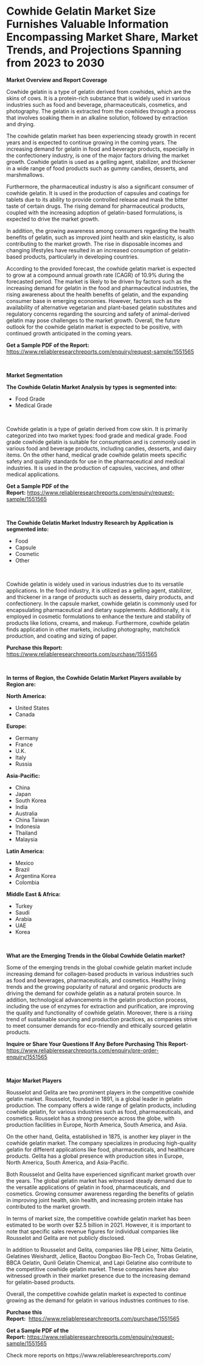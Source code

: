 <p><h1>Cowhide Gelatin Market Size Furnishes Valuable Information Encompassing Market Share, Market Trends, and Projections Spanning from 2023 to 2030</h1></p><p><strong>Market Overview and Report Coverage</strong></p>
<p><p>Cowhide gelatin is a type of gelatin derived from cowhides, which are the skins of cows. It is a protein-rich substance that is widely used in various industries such as food and beverage, pharmaceuticals, cosmetics, and photography. The gelatin is extracted from the cowhides through a process that involves soaking them in an alkaline solution, followed by extraction and drying.</p><p>The cowhide gelatin market has been experiencing steady growth in recent years and is expected to continue growing in the coming years. The increasing demand for gelatin in food and beverage products, especially in the confectionery industry, is one of the major factors driving the market growth. Cowhide gelatin is used as a gelling agent, stabilizer, and thickener in a wide range of food products such as gummy candies, desserts, and marshmallows.</p><p>Furthermore, the pharmaceutical industry is also a significant consumer of cowhide gelatin. It is used in the production of capsules and coatings for tablets due to its ability to provide controlled release and mask the bitter taste of certain drugs. The rising demand for pharmaceutical products, coupled with the increasing adoption of gelatin-based formulations, is expected to drive the market growth.</p><p>In addition, the growing awareness among consumers regarding the health benefits of gelatin, such as improved joint health and skin elasticity, is also contributing to the market growth. The rise in disposable incomes and changing lifestyles have resulted in an increased consumption of gelatin-based products, particularly in developing countries.</p><p>According to the provided forecast, the cowhide gelatin market is expected to grow at a compound annual growth rate (CAGR) of 10.9% during the forecasted period. The market is likely to be driven by factors such as the increasing demand for gelatin in the food and pharmaceutical industries, the rising awareness about the health benefits of gelatin, and the expanding consumer base in emerging economies. However, factors such as the availability of alternative vegetarian and plant-based gelatin substitutes and regulatory concerns regarding the sourcing and safety of animal-derived gelatin may pose challenges to the market growth. Overall, the future outlook for the cowhide gelatin market is expected to be positive, with continued growth anticipated in the coming years.</p></p>
<p><strong>Get a Sample PDF of the Report:</strong> <a href="https://www.reliableresearchreports.com/enquiry/request-sample/1551565">https://www.reliableresearchreports.com/enquiry/request-sample/1551565</a></p>
<p>&nbsp;</p>
<p><strong>Market Segmentation</strong></p>
<p><strong>The Cowhide Gelatin Market Analysis by types is segmented into:</strong></p>
<p><ul><li>Food Grade</li><li>Medical Grade</li></ul></p>
<p>&nbsp;</p>
<p><p>Cowhide gelatin is a type of gelatin derived from cow skin. It is primarily categorized into two market types: food grade and medical grade. Food grade cowhide gelatin is suitable for consumption and is commonly used in various food and beverage products, including candies, desserts, and dairy items. On the other hand, medical grade cowhide gelatin meets specific safety and quality standards for use in the pharmaceutical and medical industries. It is used in the production of capsules, vaccines, and other medical applications.</p></p>
<p><strong>Get a Sample PDF of the Report:</strong>&nbsp;<a href="https://www.reliableresearchreports.com/enquiry/request-sample/1551565">https://www.reliableresearchreports.com/enquiry/request-sample/1551565</a></p>
<p>&nbsp;</p>
<p><strong>The Cowhide Gelatin Market Industry Research by Application is segmented into:</strong></p>
<p><ul><li>Food</li><li>Capsule</li><li>Cosmetic</li><li>Other</li></ul></p>
<p>&nbsp;</p>
<p><p>Cowhide gelatin is widely used in various industries due to its versatile applications. In the food industry, it is utilized as a gelling agent, stabilizer, and thickener in a range of products such as desserts, dairy products, and confectionery. In the capsule market, cowhide gelatin is commonly used for encapsulating pharmaceutical and dietary supplements. Additionally, it is employed in cosmetic formulations to enhance the texture and stability of products like lotions, creams, and makeup. Furthermore, cowhide gelatin finds application in other markets, including photography, matchstick production, and coating and sizing of paper.</p></p>
<p><strong>Purchase this Report:</strong>&nbsp; <a href="https://www.reliableresearchreports.com/purchase/1551565">https://www.reliableresearchreports.com/purchase/1551565</a></p>
<p>&nbsp;</p>
<p><strong>In terms of Region, the Cowhide Gelatin Market Players available by Region are:</strong></p>
<p>
    <p> <strong> North America: </strong>
        <ul>
            <li>United States</li>
            <li>Canada</li>
        </ul>
        </p> 
    <p> <strong> Europe: </strong>
        <ul>
            <li>Germany</li>
            <li>France</li>
            <li>U.K.</li>
            <li>Italy</li>
            <li>Russia</li>
        </ul>
        </p> 
    <p> <strong> Asia-Pacific: </strong>
        <ul>
            <li>China</li>
            <li>Japan</li>
            <li>South Korea</li>
            <li>India</li>
            <li>Australia</li>
            <li>China Taiwan</li>
            <li>Indonesia</li>
            <li>Thailand</li>
            <li>Malaysia</li>
        </ul>
        </p> 
    <p> <strong> Latin America: </strong>
        <ul>
            <li>Mexico</li>
            <li>Brazil</li>
            <li>Argentina Korea</li>
            <li>Colombia</li>
        </ul>
        </p> 
    <p> <strong> Middle East & Africa: </strong>
        <ul>
            <li>Turkey</li>
            <li>Saudi</li>
            <li>Arabia</li>
            <li>UAE</li>
            <li>Korea</li>
        </ul>
    </p>
    </p>
<p>&nbsp;</p>
<p><strong>What are the Emerging Trends in the Global Cowhide Gelatin market?</strong></p>
<p><p>Some of the emerging trends in the global cowhide gelatin market include increasing demand for collagen-based products in various industries such as food and beverages, pharmaceuticals, and cosmetics. Healthy living trends and the growing popularity of natural and organic products are driving the demand for cowhide gelatin as a natural protein source. In addition, technological advancements in the gelatin production process, including the use of enzymes for extraction and purification, are improving the quality and functionality of cowhide gelatin. Moreover, there is a rising trend of sustainable sourcing and production practices, as companies strive to meet consumer demands for eco-friendly and ethically sourced gelatin products.</p></p>
<p><strong>Inquire or Share Your Questions If Any Before Purchasing This Report</strong>- <a href="https://www.reliableresearchreports.com/enquiry/pre-order-enquiry/1551565">https://www.reliableresearchreports.com/enquiry/pre-order-enquiry/1551565</a></p>
<p>&nbsp;</p>
<p><strong>Major Market Players</strong></p>
<p><p>Rousselot and Gelita are two prominent players in the competitive cowhide gelatin market. Rousselot, founded in 1891, is a global leader in gelatin production. The company offers a wide range of gelatin products, including cowhide gelatin, for various industries such as food, pharmaceuticals, and cosmetics. Rousselot has a strong presence across the globe, with production facilities in Europe, North America, South America, and Asia. </p><p>On the other hand, Gelita, established in 1875, is another key player in the cowhide gelatin market. The company specializes in producing high-quality gelatin for different applications like food, pharmaceuticals, and healthcare products. Gelita has a global presence with production sites in Europe, North America, South America, and Asia-Pacific.</p><p>Both Rousselot and Gelita have experienced significant market growth over the years. The global gelatin market has witnessed steady demand due to the versatile applications of gelatin in food, pharmaceuticals, and cosmetics. Growing consumer awareness regarding the benefits of gelatin in improving joint health, skin health, and increasing protein intake has contributed to the market growth.</p><p>In terms of market size, the competitive cowhide gelatin market has been estimated to be worth over $2.5 billion in 2021. However, it is important to note that specific sales revenue figures for individual companies like Rousselot and Gelita are not publicly disclosed.</p><p>In addition to Rousselot and Gelita, companies like PB Leiner, Nitta Gelatin, Gelatines Weishardt, Jellice, Baotou Dongbao Bio-Tech Co, Trobas Gelatine, BBCA Gelatin, Qunli Gelatin Chemical, and Lapi Gelatine also contribute to the competitive cowhide gelatin market. These companies have also witnessed growth in their market presence due to the increasing demand for gelatin-based products.</p><p>Overall, the competitive cowhide gelatin market is expected to continue growing as the demand for gelatin in various industries continues to rise.</p></p>
<p><strong>Purchase this Report:</strong>&nbsp;&nbsp;<a href="https://www.reliableresearchreports.com/purchase/1551565">https://www.reliableresearchreports.com/purchase/1551565</a></p>
<p></p>
<p><strong>Get a Sample PDF of the Report:</strong>&nbsp;<a href="https://www.reliableresearchreports.com/enquiry/request-sample/1551565">https://www.reliableresearchreports.com/enquiry/request-sample/1551565</a></p>
<p>Check more reports on https://www.reliableresearchreports.com/</p>